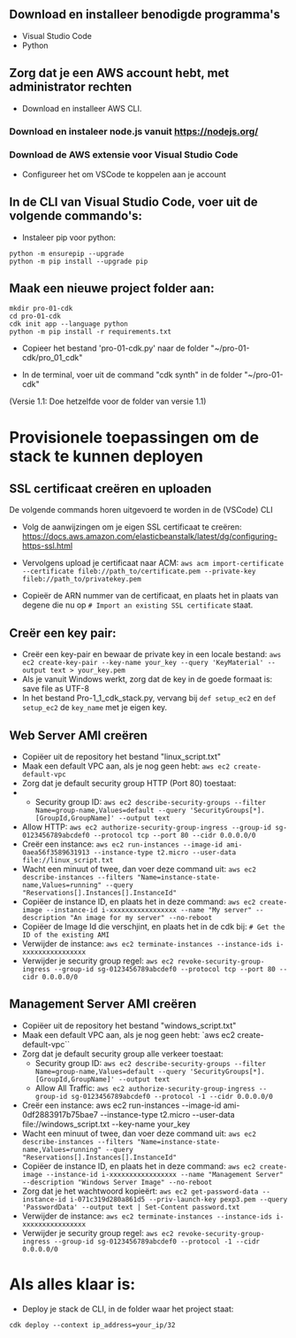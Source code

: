 ## Download en installeer benodigde programma's

- Visual Studio Code
- Python

## Zorg dat je een AWS account hebt, met administrator rechten
- Download en installeer AWS CLI.

### Download en instaleer node.js vanuit https://nodejs.org/

### Download de AWS extensie voor Visual Studio Code
- Configureer het om VSCode te koppelen aan je account
 


## In de CLI van Visual Studio Code, voer uit de volgende commando's:



- Instaleer pip voor python:

```
python -m ensurepip --upgrade
python -m pip install --upgrade pip
```


## Maak een nieuwe project folder aan:

```
mkdir pro-01-cdk
cd pro-01-cdk
cdk init app --language python
python -m pip install -r requirements.txt

```

- Copieer het bestand 'pro-01-cdk.py' naar de folder "~/pro-01-cdk/pro_01_cdk"


- In de terminal, voer uit de command "cdk synth" in de folder "~/pro-01-cdk"


(Versie 1.1: Doe hetzelfde voor de folder van versie 1.1)


# Provisionele toepassingen om de stack te kunnen deployen

## SSL certificaat creëren en uploaden

De volgende commands horen uitgevoerd te worden in de (VSCode) CLI

- Volg de aanwijzingen om je eigen SSL certificaat te creëren: https://docs.aws.amazon.com/elasticbeanstalk/latest/dg/configuring-https-ssl.html

- Vervolgens upload je certificaat naar ACM: 
`aws acm import-certificate --certificate fileb://path_to/certificate.pem --private-key fileb://path_to/privatekey.pem`

- Copieër de ARN nummer van de certificaat, en plaats het in plaats van degene die nu op `# Import an existing SSL certificate` staat.

## Creër een key pair:

- Creër een key-pair en bewaar de private key in een locale bestand: `aws ec2 create-key-pair --key-name your_key --query 'KeyMaterial' --output text > your_key.pem`
- Als je vanuit Windows werkt, zorg dat de key in de goede formaat is: save file as UTF-8
- In het bestand Pro-1_1_cdk_stack.py, vervang bij `def setup_ec2` en `def setup_ec2` de `key_name` met je eigen key.




## Web Server AMI creëren

- Copiëer uit de repository het bestand "linux_script.txt"
- Maak een default VPC aan, als je nog geen hebt: `aws ec2 create-default-vpc`
- Zorg dat je default security group HTTP (Port 80) toestaat:
 - - Security group ID: `aws ec2 describe-security-groups --filter Name=group-name,Values=default --query 'SecurityGroups[*].[GroupId,GroupName]' --output text`
 - Allow HTTP: `aws ec2 authorize-security-group-ingress --group-id sg-0123456789abcdef0 --protocol tcp --port 80 --cidr 0.0.0.0/0`
- Creër een instance: `aws ec2 run-instances --image-id ami-0aea56f3589631913 --instance-type t2.micro --user-data file://linux_script.txt`
- Wacht een minuut of twee, dan voer deze command uit: `aws ec2 describe-instances --filters "Name=instance-state-name,Values=running" --query "Reservations[].Instances[].InstanceId"`
- Copiëer de instance ID, en plaats het in deze command: `aws ec2 create-image --instance-id i-xxxxxxxxxxxxxxxxx --name "My server" --description "An image for my server" --no-reboot`
- Copiëer de Image Id die verschjint, en plaats het in de cdk bij: `# Get the ID of the existing AMI`
- Verwijder de instance: `aws ec2 terminate-instances --instance-ids i-xxxxxxxxxxxxxxxx`
- Verwijder je security group regel: `aws ec2 revoke-security-group-ingress --group-id sg-0123456789abcdef0 --protocol tcp --port 80 --cidr 0.0.0.0/0`

## Management Server AMI creëren

- Copiëer uit de repository het bestand "windows_script.txt"
- Maak een default VPC aan, als je nog geen hebt: `aws ec2 create-default-vpc``
- Zorg dat je default security group alle verkeer toestaat:
  - Security group ID: `aws ec2 describe-security-groups --filter Name=group-name,Values=default --query 'SecurityGroups[*].[GroupId,GroupName]' --output text`
  - Allow All Traffic: `aws ec2 authorize-security-group-ingress --group-id sg-0123456789abcdef0 --protocol -1 --cidr 0.0.0.0/0`
- Creër een instance: aws ec2 run-instances --image-id ami-0df2883917b75bae7 --instance-type t2.micro --user-data file://windows_script.txt --key-name your_key
- Wacht een minuut of twee, dan voer deze command uit:  `aws ec2 describe-instances --filters "Name=instance-state-name,Values=running" --query "Reservations[].Instances[].InstanceId"`
- Copiëer de instance ID, en plaats het in deze command: `aws ec2 create-image --instance-id i-xxxxxxxxxxxxxxxxx --name "Management Server" --description "Windows Server Image" --no-reboot`
- Zorg dat je het wachtwoord kopieërt: `aws ec2 get-password-data --instance-id i-071c319d280a861d5 --priv-launch-key pexp3.pem --query 'PasswordData' --output text | Set-Content password.txt`
- Verwijder de instance: `aws ec2 terminate-instances --instance-ids i-xxxxxxxxxxxxxxxx`
- Verwijder je security group regel: `aws ec2 revoke-security-group-ingress --group-id sg-0123456789abcdef0 --protocol -1 --cidr 0.0.0.0/0`

# Als alles klaar is:

- Deploy je stack de CLI, in de folder waar het project staat:

`cdk deploy --context ip_address=your_ip/32`

